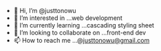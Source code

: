 - 👋 Hi, I’m @justtonowu
- 👀 I’m interested in ...web development 
- 🌱 I’m currently learning ...cascading styling sheet
- 💞️ I’m looking to collaborate on ...front-end dev
- 📫 How to reach me ...@justtonowu@gmail.com

<!---
justtonowu/justtonowu is a ✨ special ✨ repository because its `README.md` (this file) appears on your GitHub profile.
You can click the Preview link to take a look at your changes.
--->
